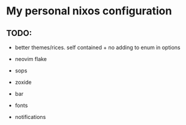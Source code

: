 # My personal nixos configuration

## TODO:
- better themes/rices. self contained + no adding to enum in options

- neovim flake
- sops

- zoxide

- bar
- fonts
- notifications
